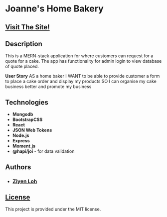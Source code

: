 # Joanne's Home Bakery

## [Visit The Site!](https://)

## Description

This is a MERN-stack application for where customers can request for a quote for a cake. The app has functionality for admin login to view database of quote placed. 

**User Story**
AS a home baker
I WANT to be able to provide customer a form to place a cake order and display my products
SO I can organise my cake business better and promote my business


## Technologies

* **Mongodb** 
* **BootstrapCSS**
* **React**
* **JSON Web Tokens**
* **Node.js**
* **Express**
* **Moment.js**
* **@hapi/joi** - for data validation


## Authors

* ### [Ziyen Loh](https://github.com/zyloh89)


## [License](LICENSE.md)

This project is provided under the MIT license.
